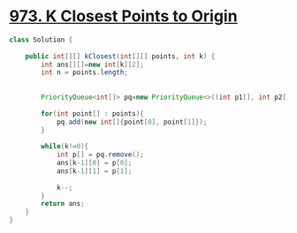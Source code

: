 # [973. K Closest Points to Origin](https://leetcode.com/problems/k-closest-points-to-origin/)

```java
class Solution {
    
    public int[][] kClosest(int[][] points, int k) {
        int ans[][]=new int[k][2];
        int n = points.length;
        
        
        PriorityQueue<int[]> pq=new PriorityQueue<>((int p1[], int p2[]) -> ((p1[0]*p1[0]) + (p1[1]*p1[1])) - ((p2[0]*p2[0]) + (p2[1]*p2[1])));
        
        for(int point[] : points){
            pq.add(new int[]{point[0], point[1]});
        }
        
        while(k!=0){
            int p[] = pq.remove();
            ans[k-1][0] = p[0];
            ans[k-1][1] = p[1];
            
            k--;
        }
        return ans;
    }
}
```